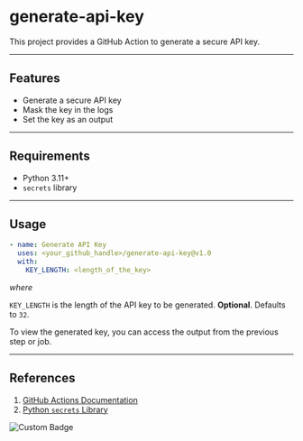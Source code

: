# generate-api-key

This project provides a GitHub Action to generate a secure API key.

---
## Features
- Generate a secure API key
- Mask the key in the logs
- Set the key as an output

---
## Requirements
- Python 3.11+
- `secrets` library

---
## Usage

```yaml
- name: Generate API Key
  uses: <your_github_handle>/generate-api-key@v1.0
  with:
    KEY_LENGTH: <length_of_the_key>
```

<i>where</i>

`KEY_LENGTH` is the length of the API key to be generated. <b>Optional</b>. Defaults to `32`.

To view the generated key, you can access the output from the previous step or job.

---
## References

1. [GitHub Actions Documentation](https://docs.github.com/en/actions)
2. [Python `secrets` Library](https://docs.python.org/3/library/secrets.html)



![Custom Badge](https://rennf93.github.io/project-assets/images/rf-icon.png)